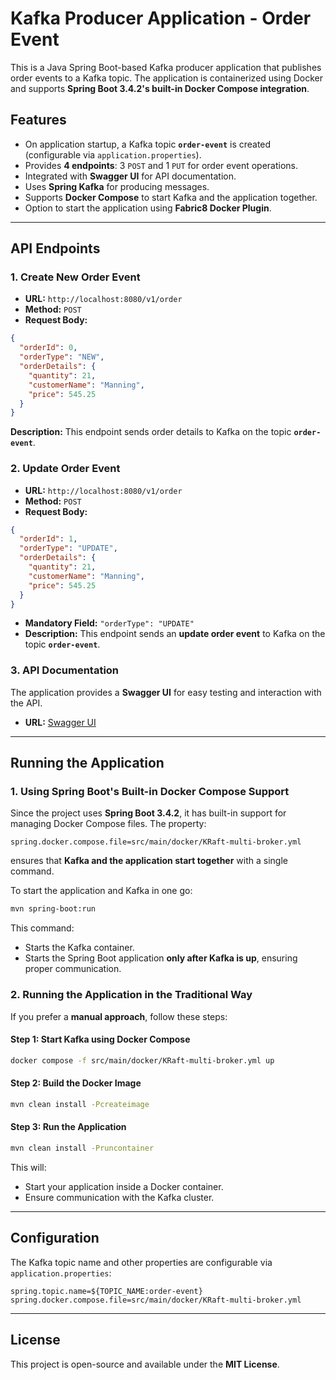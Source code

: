 # Kafka Producer Application - Order Event

This is a Java Spring Boot-based Kafka producer application that publishes order events to a Kafka topic. The application is containerized using Docker and supports **Spring Boot 3.4.2's built-in Docker Compose integration**.

## Features
- On application startup, a Kafka topic **`order-event`** is created (configurable via `application.properties`).
- Provides **4 endpoints**: 3 `POST` and 1 `PUT` for order event operations.
- Integrated with **Swagger UI** for API documentation.
- Uses **Spring Kafka** for producing messages.
- Supports **Docker Compose** to start Kafka and the application together.
- Option to start the application using **Fabric8 Docker Plugin**.

---

## API Endpoints

### 1. Create New Order Event
- **URL:** `http://localhost:8080/v1/order`  
- **Method:** `POST`  
- **Request Body:**
```json
{
  "orderId": 0,
  "orderType": "NEW",
  "orderDetails": {
    "quantity": 21,
    "customerName": "Manning",
    "price": 545.25
  }
}
```
**Description:** This endpoint sends order details to Kafka on the topic **`order-event`**.

### 2. Update Order Event
- **URL:** `http://localhost:8080/v1/order`  
- **Method:** `POST`  
- **Request Body:**
```json
{
  "orderId": 1,
  "orderType": "UPDATE",
  "orderDetails": {
    "quantity": 21,
    "customerName": "Manning",
    "price": 545.25
  }
}
```
- **Mandatory Field:** `"orderType": "UPDATE"`  
- **Description:** This endpoint sends an **update order event** to Kafka on the topic **`order-event`**.

### 3. API Documentation
The application provides a **Swagger UI** for easy testing and interaction with the API.  
- **URL:** [Swagger UI](http://localhost:8080/swagger-ui.html)

---

## Running the Application

### 1. Using Spring Boot's Built-in Docker Compose Support
Since the project uses **Spring Boot 3.4.2**, it has built-in support for managing Docker Compose files. The property:
```properties
spring.docker.compose.file=src/main/docker/KRaft-multi-broker.yml
```
ensures that **Kafka and the application start together** with a single command.

To start the application and Kafka in one go:
```sh
mvn spring-boot:run
```
This command:
- Starts the Kafka container.
- Starts the Spring Boot application **only after Kafka is up**, ensuring proper communication.

### 2. Running the Application in the Traditional Way
If you prefer a **manual approach**, follow these steps:

#### Step 1: Start Kafka using Docker Compose
```sh
docker compose -f src/main/docker/KRaft-multi-broker.yml up
```

#### Step 2: Build the Docker Image
```sh
mvn clean install -Pcreateimage
```

#### Step 3: Run the Application
```sh
mvn clean install -Pruncontainer
```
This will:
- Start your application inside a Docker container.
- Ensure communication with the Kafka cluster.

---

## Configuration

The Kafka topic name and other properties are configurable via `application.properties`:
```properties
spring.topic.name=${TOPIC_NAME:order-event}
spring.docker.compose.file=src/main/docker/KRaft-multi-broker.yml
```

---

## License
This project is open-source and available under the **MIT License**.
```
